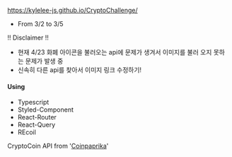 

https://kylelee-js.github.io/CryptoChallenge/

- From 3/2 to 3/5

!! Disclaimer !!
- 현재 4/23 화폐 아이콘을 불러오는 api에 문제가 생겨서 이미지를 불러 오지 못하는 문제가 발생 중
- 신속히 다른 api를 찾아서 이미지 링크 수정하기!

#### Using
* Typescript
* Styled-Component
* React-Router
* React-Query
* REcoil


CryptoCoin API from '[Coinpaprika](https://api.coinpaprika.com/)'
